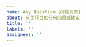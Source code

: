 ```yaml
---
name: Any Question【问题反馈】
about: 有关项目的任何问题或建议
title: ''
labels: ''
assignees: ''
---
```


<!-- 
请用准确的语言描述您遇到的问题，如有必要请附上图片、链接、代码 ，代码块请遵守md格式，例如：
```
this is code
```
-->

